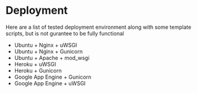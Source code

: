 # Deployment

Here are a list of tested deployment environment along with some template scripts, but is not gurantee to be fully functional

* Ubuntu + Nginx + uWSGI
* Ubuntu + Nginx + Gunicorn
* Ubuntu + Apache + mod_wsgi
* Heroku + uWSGI
* Heroku + Gunicorn
* Google App Engine + Gunicorn
* Google App Engine + uWSGI

